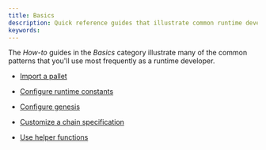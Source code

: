 ```yaml
---
title: Basics
description: Quick reference guides that illustrate common runtime development patterns.
keywords:
---
```


The _How-to_ guides in the _Basics_ category illustrate many of the common patterns that you'll use most frequently as a runtime developer.

- [Import a pallet](./import-a-pallet.md)

- [Configure runtime constants](./configure-runtime-constants.md)

- [Configure genesis](./configure-genesis-state.md)

- [Customize a chain specification](./customize-a-chain-specification.md)

- [Use helper functions](./use-helper-functions.md)

<!--
- [Mint basic tokens](/reference/how-to-guides/basics/mint-basic-tokens/)
-->
